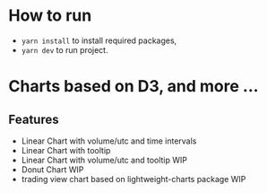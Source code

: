 # How to run

- `yarn install` to install required packages,
- `yarn dev` to run project.


# Charts based on D3, and more ...

## Features

- Linear Chart with volume/utc and time intervals
- Linear Chart with tooltip
- Linear Chart with volume/utc and tooltip WIP
- Donut Chart WIP
- trading view chart based on lightweight-charts package WIP
